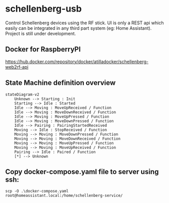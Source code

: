# schellenberg-usb

Control Schellenberg devices using the RF stick. UI is only a REST api which easily can be integrated in any third part system (eg: Home Assistant).
Project is still under development.

## Docker for RaspberryPI

https://hub.docker.com/repository/docker/atilladocker/schellenberg-web2rf-api


## State Machine definition overview 

```mermaid
stateDiagram-v2
	Unknown --> Starting : Init
	Starting --> Idle : Started
	Idle --> Moving : MoveUpReceived / Function
	Idle --> Moving : MoveDownReceived / Function
	Idle --> Moving : MoveUpPressed / Function
	Idle --> Moving : MoveDownPressed / Function
	Idle --> Pairing : PairingStartedReceived
	Moving --> Idle : StopReceived / Function
	Moving --> Moving : MoveDownPressed / Function
	Moving --> Moving : MoveDownReceived / Function
	Moving --> Moving : MoveUpPressed / Function
	Moving --> Moving : MoveUpReceived / Function
	Pairing --> Idle : Paired / Function
    [*] --> Unknown
```

## Copy docker-compose.yaml file to server using ssh:

```batch 
scp -O .\docker-compose.yaml root@homeassistant.local:/home/schellenberg-service/
```